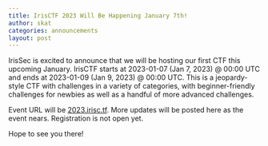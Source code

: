 ```yaml
---
title: IrisCTF 2023 Will Be Happening January 7th!
author: skat
categories: announcements
layout: post
---
```


IrisSec is excited to announce that we will be hosting our first CTF this upcoming January. IrisCTF starts at 2023-01-07 (Jan 7, 2023) @ 00:00 UTC and ends at 2023-01-09 (Jan 9, 2023) @ 00:00 UTC. This is a jeopardy-style CTF with challenges in a variety of categories, with beginner-friendly challenges for newbies as well as a handful of more advanced challenges.

Event URL will be [2023.irisc.tf](https://2023.irisc.tf/). More updates will be posted here as the event nears. Registration is not open yet.

Hope to see you there!
